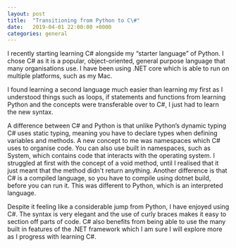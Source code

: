```yaml
---
layout: post
title:  "Transitioning from Python to C\#"
date:   2019-04-01 22:00:00 +0000
categories: general
---
```

I recently starting learning C# alongside my “starter language” of Python. I chose C# as it is a popular, object-oriented, general purpose language that many organisations use. I have been using .NET core which is able to run on multiple platforms, such as my Mac.

I found learning a second language much easier than learning my first as I understood things such as loops, if statements and functions from learning Python and the concepts were transferable over to C#, I just had to learn the new syntax.

A difference between C# and Python is that unlike Python’s dynamic typing C# uses static typing, meaning you have to declare types when defining variables and methods. A new concept to me was namespaces which C# uses to organise code. You can also use built in namespaces, such as System, which contains code that interacts with the operating system. I struggled at first with the concept of a void method, until I realised that it just meant that the method didn't return anything. Another difference is that C# is a compiled language, so you have to compile using dotnet build, before you can run it. This was different to Python, which is an interpreted language.

Despite it feeling like a considerable jump from Python, I have enjoyed using C#. The syntax is very elegant and the use of curly braces makes it easy to section off parts of code. C# also benefits from being able to use the many built in features of the .NET framework which I am sure I will explore more as I progress with learning C#.